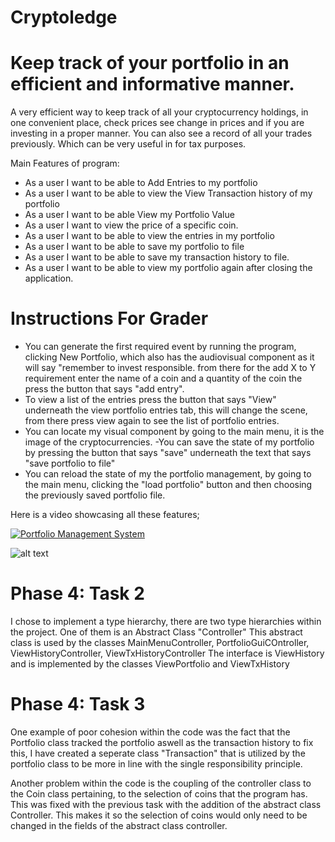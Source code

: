 # Cryptoledge

# Keep track of your portfolio in an efficient and informative manner.

A very efficient way to keep track of all your cryptocurrency holdings, in one convenient place, check prices see change in prices
and if you are investing in a proper manner. You can also see a record of all your trades previously. Which can be very useful in for tax purposes.

Main Features of program:
- As a user I want to be able to Add Entries to my portfolio
- As a user I want to be able to view the View Transaction history of my portfolio
- As a user I want to be able View my Portfolio Value
- As a user I want to view the price of a specific coin.
- As a user I want to be able to view the entries in my portfolio
- As a user I want to be able to save my portfolio to file
- As a user I want to be able to save my transaction history to file.
- As a user I want to be able to view my portfolio again after closing the application.

# Instructions For Grader

- You can generate the first required event by running the program, clicking New Portfolio, which also has the audiovisual component as it will say "remember to invest responsible.
from there for the add X to Y requirement enter the name of a coin and a quantity of the coin the press the button that says "add entry".
- To view a list of the entries press the button that says "View" underneath the view portfolio entries tab, this will change the scene, from there press view again to see the list of portfolio entries.
- You can locate my visual component by going to the main menu, it is the image of the cryptocurrencies.
-You can save the state of my portfolio by pressing the button that says "save" underneath the text that says "save portfolio to file"
- You can reload the state of my the portfolio management, by going to the main menu, clicking the "load portfolio"
button and then choosing the previously saved portfolio file.

Here is a video showcasing all these features;

[![Portfolio Management System](https://res.cloudinary.com/marcomontalbano/image/upload/v1584835521/video_to_markdown/images/youtube--q33ZhZBbB_Y-c05b58ac6eb4c4700831b2b3070cd403.jpg)](https://www.youtube.com/watch?v=q33ZhZBbB_Y&feature=youtu.be "Portfolio Management System")




![alt text](https://assets-global.website-files.com/5bc662b786ecfc12c8d29e0b/5d07c76a696bfc4b3cb88294_cryptocurrency.jpg "Logo Title Text 1")

# Phase 4: Task 2
I chose to implement a type hierarchy, there are two type hierarchies within the project.
One of them is an Abstract Class "Controller"
This abstract class is used by the classes MainMenuController, PortfolioGuiCOntroller, ViewHistoryController, ViewTxHistoryController
The interface is ViewHistory and is implemented by the classes ViewPortfolio and ViewTxHistory

# Phase 4: Task 3

One example of poor cohesion within the code was the fact that the Portfolio class tracked the portfolio aswell as the transaction history
to fix this, I have created a seperate class "Transaction" that is utilized by the portfolio class to be more in line with the single responsibility principle.

Another problem within the code is the coupling of the controller class to the Coin class pertaining, to the selection of coins
that the program has. This was fixed with the previous task with the addition of the abstract class Controller. This makes it so the selection of coins would only need to be changed in the fields of the abstract class controller.



